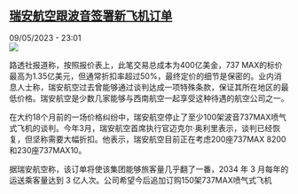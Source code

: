 <!--1683668704000-->
[瑞安航空跟波音签署新飞机订单](https://www.rfi.fr/cn/%E6%AC%A7%E6%B4%B2/20230509-%E7%91%9E%E5%AE%89%E8%88%AA%E7%A9%BA%E8%B7%9F%E6%B3%A2%E9%9F%B3%E7%AD%BE%E7%BD%B2%E6%96%B0%E9%A3%9E%E6%9C%BA%E8%AE%A2%E5%8D%95)
------

<div>09/05/2023 - 23:01</div><img src="https://s.rfi.fr/media/display/a313c6f2-eeac-11ed-8603-005056a90321/w:1280/p:16x9/8162ea1c95f7d7a220ffc535a5ae814d-760x507.png"><p><strong></strong></p><div><p>路透社报道称，按照报价表上，此笔交易总成本为400亿美金，737 MAX的标价最高为1.35亿美元，但通常折扣率超过50%，最终定价的细节是保密的。业内消息人士称，瑞安航空过去曾能够通过谈判达成一项特殊条款，保证其所在地区的最低价格。瑞安航空是少数几家能够与西南航空一起享受这种待遇的航空公司之一。</p><p>在大约18个月前的一场价格纠纷中，瑞安航空停止了至少100架波音737MAX喷气式飞机的谈判。今年3月，瑞安航空首席执行官迈克尔·奥利里表示，谈判已经恢复，但坚称需要大幅折扣。他表示，瑞安航空目前正在考虑200座737MAX 8200和230座737MAX10。</p><p>据瑞安航空称，该订单将使该集团能够旅客量几乎翻了一番，2034 年 3 月每年的运送乘客量达到 3 亿人次。公司希望今后追加订购150架737MAX喷气式飞机</p><div data-selfpromo-newsletter></div><div data-selfpromo-app></div></div>
